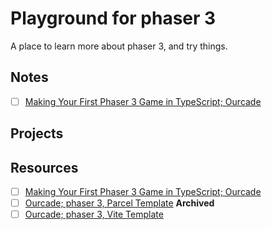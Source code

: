 # Playground for phaser 3

A place to learn more about phaser 3, and try things.

## Notes

- [ ] [Making Your First Phaser 3 Game in TypeScript; Ourcade](notes/making-your-first-phaser-3-game-in-typeScript--ourcade.md)

## Projects

## Resources

- [ ] [Making Your First Phaser 3 Game in TypeScript; Ourcade](https://www.youtube.com/playlist?list=PLNwtXgWIx3ri6Bbouc4uUGk2bdDzNA1eP)
- [ ] [Ourcade; phaser 3, Parcel Template](https://github.com/ourcade/phaser3-parcel-template) **Archived**
- [ ] [Ourcade; phaser 3, Vite Template](https://github.com/ourcade/phaser3-vite-template)
